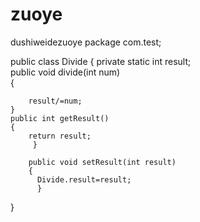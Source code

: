 # zuoye
dushiweidezuoye
package com.test;

public class Divide {
	private static int result;  
	public void divide(int num)  
	{ 
		 
		 
		result/=num; 
	}  
	public int getResult()  
	{   
		return result; 
		 } 
		 
		public void setResult(int result)  
		{ 
		  Divide.result=result;  
		  } 
}
